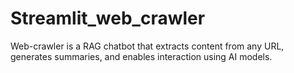 # Streamlit_web_crawler
Web-crawler is a RAG chatbot that extracts content from any URL, generates summaries, and enables interaction using AI models.
